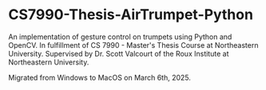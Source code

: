 # CS7990-Thesis-AirTrumpet-Python
An implementation of gesture control on trumpets using Python and OpenCV. In fulfillment of CS 7990 - Master's Thesis Course at Northeastern University. Supervised by Dr. Scott Valcourt of the Roux Institute at Northeastern University.

Migrated from Windows to MacOS on March 6th, 2025.